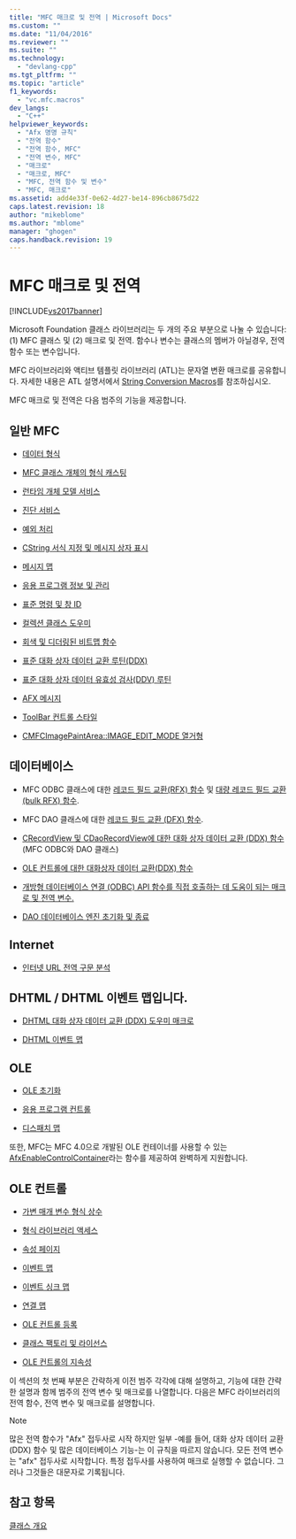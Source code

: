 ```yaml
---
title: "MFC 매크로 및 전역 | Microsoft Docs"
ms.custom: ""
ms.date: "11/04/2016"
ms.reviewer: ""
ms.suite: ""
ms.technology: 
  - "devlang-cpp"
ms.tgt_pltfrm: ""
ms.topic: "article"
f1_keywords: 
  - "vc.mfc.macros"
dev_langs: 
  - "C++"
helpviewer_keywords: 
  - "Afx 명명 규칙"
  - "전역 함수"
  - "전역 함수, MFC"
  - "전역 변수, MFC"
  - "매크로"
  - "매크로, MFC"
  - "MFC, 전역 함수 및 변수"
  - "MFC, 매크로"
ms.assetid: add4e33f-0e62-4d27-be14-896cb8675d22
caps.latest.revision: 18
author: "mikeblome"
ms.author: "mblome"
manager: "ghogen"
caps.handback.revision: 19
---
```

# MFC 매크로 및 전역
[!INCLUDE[vs2017banner](../../assembler/inline/includes/vs2017banner.md)]

Microsoft Foundation 클래스 라이브러리는 두 개의 주요 부분으로 나눌 수 있습니다: \(1\) MFC 클래스 및 \(2\) 매크로 및 전역.  함수나 변수는 클래스의 멤버가 아닐경우, 전역 함수 또는 변수입니다.  
  
 MFC 라이브러리와 액티브 템플릿 라이브러리 \(ATL\)는 문자열 변환 매크로를 공유합니다.  자세한 내용은 ATL 설명서에서 [String Conversion Macros](../../atl/reference/string-conversion-macros.md)를 참조하십시오.  
  
 MFC 매크로 및 전역은 다음 범주의 기능을 제공합니다.  
  
## 일반 MFC  
  
-   [데이터 형식](../../mfc/reference/data-types-mfc.md)  
  
-   [MFC 클래스 개체의 형식 캐스팅](../../mfc/reference/type-casting-of-mfc-class-objects.md)  
  
-   [런타임 개체 모델 서비스](../../mfc/reference/run-time-object-model-services.md)  
  
-   [진단 서비스](../../mfc/reference/diagnostic-services.md)  
  
-   [예외 처리](../../mfc/reference/exception-processing.md)  
  
-   [CString 서식 지정 및 메시지 상자 표시](../../mfc/reference/cstring-formatting-and-message-box-display.md)  
  
-   [메시지 맵](../../mfc/reference/message-map-macros-mfc.md)  
  
-   [응용 프로그램 정보 및 관리](../../mfc/reference/application-information-and-management.md)  
  
-   [표준 명령 및 창 ID](../../mfc/reference/standard-command-and-window-ids.md)  
  
-   [컬렉션 클래스 도우미](../../mfc/reference/collection-class-helpers.md)  
  
-   [회색 및 디더링된 비트맵 함수](../../mfc/reference/gray-and-dithered-bitmap-functions.md)  
  
-   [표준 대화 상자 데이터 교환 루틴\(DDX\)](../../mfc/reference/standard-dialog-data-exchange-routines.md)  
  
-   [표준 대화 상자 데이터 유효성 검사\(DDV\) 루틴](../../mfc/reference/standard-dialog-data-validation-routines.md)  
  
-   [AFX 메시지](../../mfc/reference/afx-messages.md)  
  
-   [ToolBar 컨트롤 스타일](../../mfc/reference/toolbar-control-styles.md)  
  
-   [CMFCImagePaintArea::IMAGE\_EDIT\_MODE 열거형](../../mfc/reference/cmfcimagepaintarea-image-edit-mode-enumeration.md)  
  
## 데이터베이스  
  
-   MFC ODBC 클래스에 대한 [레코드 필드 교환\(RFX\) 함수](../../mfc/reference/record-field-exchange-functions.md) 및  [대량 레코드 필드 교환\(bulk RFX\) 함수](../../mfc/reference/record-field-exchange-functions.md).  
  
-   MFC DAO 클래스에 대한 [레코드 필드 교환 \(DFX\) 함수](../../mfc/reference/record-field-exchange-functions.md).  
  
-   [CRecordView 및 CDaoRecordView에 대한 대화 상자 데이터 교환 \(DDX\) 함수](../../mfc/reference/dialog-data-exchange-functions-for-crecordview-and-cdaorecordview.md) \(MFC ODBC와 DAO 클래스\)  
  
-   [OLE 컨트롤에 대한 대화상자 데이터 교환\(DDX\) 함수](../../mfc/reference/dialog-data-exchange-functions-for-ole-controls.md)  
  
-   [개방형 데이터베이스 연결 \(ODBC\) API 함수를 직접 호출하는 데 도움이 되는 매크로 및 전역 변수.](../../mfc/reference/database-macros-and-globals.md)  
  
-   [DAO 데이터베이스 엔진 초기화 및 종료](../../mfc/reference/dao-database-engine-initialization-and-termination.md)  
  
## Internet  
  
-   [인터넷 URL 전역 구문 분석](../../mfc/reference/internet-url-parsing-globals.md)  
  
## DHTML \/ DHTML 이벤트 맵입니다.  
  
-   [DHTML 대화 상자 데이터 교환 \(DDX\) 도우미 매크로](../../mfc/reference/ddx-dhtml-helper-macros.md)  
  
-   [DHTML 이벤트 맵](../../mfc/reference/dhtml-event-maps.md)  
  
## OLE  
  
-   [OLE 초기화](../../mfc/reference/ole-initialization.md)  
  
-   [응용 프로그램 컨트롤](../../mfc/reference/application-control.md)  
  
-   [디스패치 맵](../../mfc/reference/dispatch-maps.md)  
  
 또한, MFC는 MFC 4.0으로 개발된 OLE 컨테이너를 사용할 수 있는 [AfxEnableControlContainer](../Topic/AfxEnableControlContainer.md)라는 함수를 제공하여 완벽하게 지원합니다.  
  
## OLE 컨트롤  
  
-   [가변 매개 변수 형식 상수](../../mfc/reference/variant-parameter-type-constants.md)  
  
-   [형식 라이브러리 액세스](../../mfc/reference/type-library-access.md)  
  
-   [속성 페이지](../../mfc/reference/property-pages-mfc.md)  
  
-   [이벤트 맵](../../mfc/reference/event-maps.md)  
  
-   [이벤트 싱크 맵](../../mfc/reference/event-sink-maps.md)  
  
-   [연결 맵](../../mfc/reference/connection-maps.md)  
  
-   [OLE 컨트롤 등록](../../mfc/reference/registering-ole-controls.md)  
  
-   [클래스 팩토리 및 라이선스](../../mfc/reference/class-factories-and-licensing.md)  
  
-   [OLE 컨트롤의 지속성](../../mfc/reference/persistence-of-ole-controls.md)  
  
 이 섹션의 첫 번째 부분은 간략하게 이전 범주 각각에 대해 설명하고, 기능에 대한 간략한 설명과 함께 범주의 전역 변수 및 매크로를 나열합니다.  다음은 MFC 라이브러리의 전역 함수, 전역 변수 및 매크로를 설명합니다.  
  
> [!NOTE]
>  많은 전역 함수가 "Afx" 접두사로 시작 하지만 일부 \-예를 들어, 대화 상자 데이터 교환 \(DDX\) 함수 및 많은 데이터베이스 기능\-는 이 규칙을 따르지 않습니다.  모든 전역 변수는 "afx" 접두사로 시작합니다.  특정 접두사를 사용하여 매크로 실행할 수 없습니다. 그러나 그것들은 대문자로 기록됩니다.  
  
## 참고 항목  
 [클래스 개요](../../mfc/class-library-overview.md)